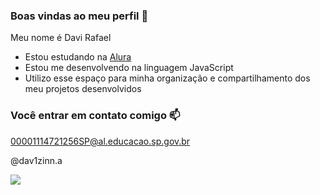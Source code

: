 ### Boas vindas ao meu perfil 💙

Meu nome é Davi Rafael

- Estou estudando na [Alura](https://www.alura.com.br)
- Estou me desenvolvendo na linguagem JavaScript
- Utilizo esse espaço para minha organização e compartilhamento dos meu projetos desenvolvidos

### Você entrar em contato comigo 📫

00001114721256SP@al.educacao.sp.gov.br

@dav1zinn.a

![](https://tenor.com/pt-BR/view/wink-anime-anime-wink-peace-peace-sign-gif-4591493253734534270)
